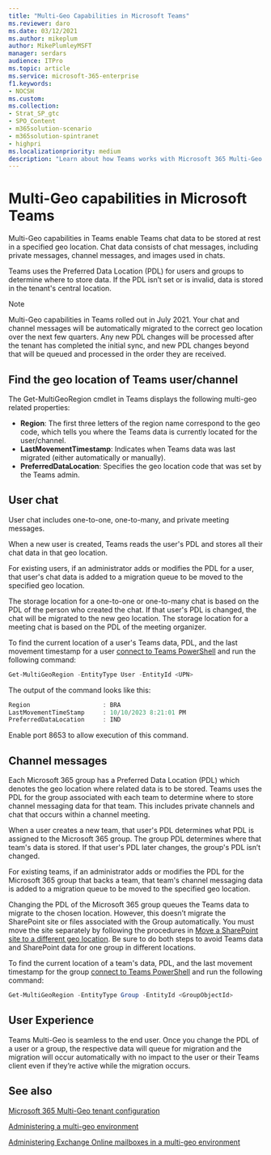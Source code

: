 ```yaml
---
title: "Multi-Geo Capabilities in Microsoft Teams"
ms.reviewer: daro
ms.date: 03/12/2021
ms.author: mikeplum
author: MikePlumleyMSFT
manager: serdars
audience: ITPro
ms.topic: article
ms.service: microsoft-365-enterprise
f1.keywords:
- NOCSH
ms.custom: 
ms.collection: 
- Strat_SP_gtc
- SPO_Content
- m365solution-scenario
- m365solution-spintranet
- highpri
ms.localizationpriority: medium
description: "Learn about how Teams works with Microsoft 365 Multi-Geo."
---
```


# Multi-Geo capabilities in Microsoft Teams

Multi-Geo capabilities in Teams enable Teams chat data to be stored at rest in a specified geo location. Chat data consists of chat messages, including private messages, channel messages, and images used in chats.

Teams uses the Preferred Data Location (PDL) for users and groups to determine where to store data. If the PDL isn’t set or is invalid, data is stored in the tenant's central location.

> [!NOTE]
> Multi-Geo capabilities in Teams rolled out in July 2021. Your chat and channel messages will be automatically migrated to the correct geo location over the next few quarters. Any new PDL changes will be processed after the tenant has completed the initial sync, and new PDL changes beyond that will be queued and processed in the order they are received.
>

## Find the geo location of Teams user/channel

The Get-MultiGeoRegion cmdlet in Teams displays the following multi-geo related properties: 
- **Region**: The first three letters of the region name correspond to the geo code, which tells you where the Teams data is currently located for the user/channel.
- **LastMovementTimestamp**: Indicates when Teams data was last migrated (either automatically or manually).
- **PreferredDataLocation**: Specifies the geo location code that was set by the Teams admin.

## User chat

User chat includes one-to-one, one-to-many, and private meeting messages.

When a new user is created, Teams reads the user's PDL and stores all their chat data in that geo location.

For existing users, if an administrator adds or modifies the PDL for a user, that user's chat data is added to a migration queue to be moved to the specified geo location.

The storage location for a one-to-one or one-to-many chat is based on the PDL of the person who created the chat. If that user's PDL is changed, the chat will be migrated to the new geo location. The storage location for a meeting chat is based on the PDL of the meeting organizer.

To find the current location of a user's Teams data, PDL, and the last movement timestamp for a user [connect to Teams PowerShell](/powershell/module/teams/connect-microsoftteams) and run the following command:

```PowerShell
Get-MultiGeoRegion -EntityType User -EntityId <UPN>
```

The output of the command looks like this: 
```PowerShell
Region                    : BRA
LastMovementTimeStamp     : 10/10/2023 8:21:01 PM
PreferredDataLocation     : IND
```

Enable port 8653 to allow execution of this command.

## Channel messages

Each Microsoft 365 group has a Preferred Data Location (PDL) which denotes the geo location where related data is to be stored. Teams uses the PDL for the group associated with each team to determine where to store channel messaging data for that team. This includes private channels and chat that occurs within a channel meeting.

When a user creates a new team, that user's PDL determines what PDL is assigned to the Microsoft 365 group. The group PDL determines where that team's data is stored. If that user's PDL later changes, the group's PDL isn’t changed.

For existing teams, if an administrator adds or modifies the PDL for the Microsoft 365 group that backs a team, that team's channel messaging data is added to a migration queue to be moved to the specified geo location.

Changing the PDL of the Microsoft 365 group queues the Teams data to migrate to the chosen location. However, this doesn’t migrate the SharePoint site or files associated with the Group automatically. You must move the site separately by following the procedures in [Move a SharePoint site to a different geo location](/microsoft-365/enterprise/move-sharepoint-between-geo-locations). Be sure to do both steps to avoid Teams data and SharePoint data for one group in different locations.

To find the current location of a team's data, PDL, and the last movement timestamp for the group [connect to Teams PowerShell](/powershell/module/teams/connect-microsoftteams) and run the following command:

```PowerShell
Get-MultiGeoRegion -EntityType Group -EntityId <GroupObjectId>
```

## User Experience

Teams Multi-Geo is seamless to the end user. Once you change the PDL of a user or a group, the respective data will queue for migration and the migration will occur automatically with no impact to the user or their Teams client even if they’re active while the migration occurs.

## See also

[Microsoft 365 Multi-Geo tenant configuration](/microsoft-365/enterprise/multi-geo-tenant-configuration)

[Administering a multi-geo environment](administering-a-multi-geo-environment.md)

[Administering Exchange Online mailboxes in a multi-geo environment](administering-exchange-online-multi-geo.md)
